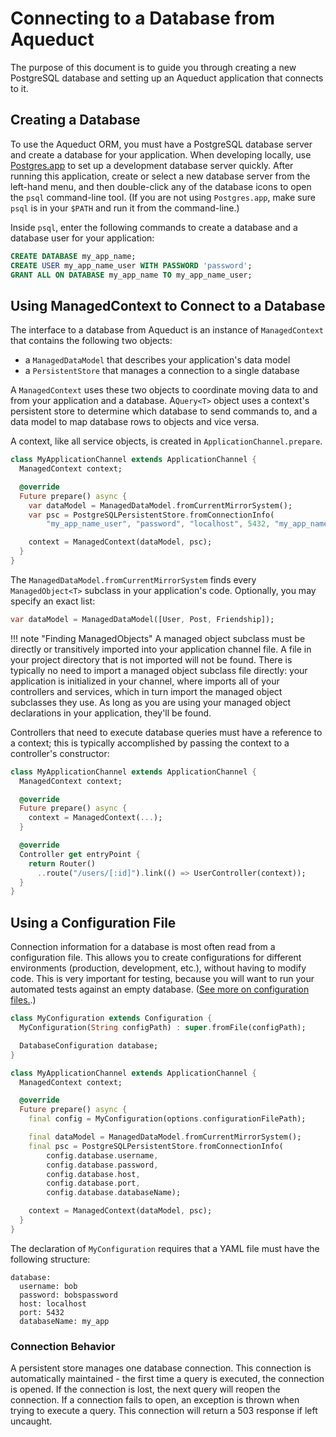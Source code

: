 # Connecting to a Database from Aqueduct

The purpose of this document is to guide you through creating a new PostgreSQL database and setting up an Aqueduct application that connects to it.

## Creating a Database

To use the Aqueduct ORM, you must have a PostgreSQL database server and create a database for your application. When developing locally, use [Postgres.app](https://postgresapp.com) to set up a development database server quickly. After running this application, create or select a new database server from the left-hand menu, and then double-click any of the database icons to open the `psql` command-line tool. (If you are not using `Postgres.app`, make sure `psql` is in your `$PATH` and run it from the command-line.)

Inside `psql`, enter the following commands to create a database and a database user for your application:

```sql
CREATE DATABASE my_app_name;
CREATE USER my_app_name_user WITH PASSWORD 'password';
GRANT ALL ON DATABASE my_app_name TO my_app_name_user;
```

## Using ManagedContext to Connect to a Database

The interface to a database from Aqueduct is an instance of `ManagedContext` that contains the following two objects:

- a `ManagedDataModel` that describes your application's data model
- a `PersistentStore` that manages a connection to a single database

A `ManagedContext` uses these two objects to coordinate moving data to and from your application and a database. A`Query<T>` object uses a context's persistent store to determine which database to send commands to, and a data model to map database rows to objects and vice versa.

A context, like all service objects, is created in `ApplicationChannel.prepare`.

```dart
class MyApplicationChannel extends ApplicationChannel {
  ManagedContext context;

  @override
  Future prepare() async {
    var dataModel = ManagedDataModel.fromCurrentMirrorSystem();
    var psc = PostgreSQLPersistentStore.fromConnectionInfo(
        "my_app_name_user", "password", "localhost", 5432, "my_app_name");

    context = ManagedContext(dataModel, psc);
  }
}
```

The `ManagedDataModel.fromCurrentMirrorSystem` finds every `ManagedObject<T>` subclass in your application's code. Optionally, you may specify an exact list:

```dart
var dataModel = ManagedDataModel([User, Post, Friendship]);
```

!!! note "Finding ManagedObjects"
        A managed object subclass must be directly or transitively imported into your application channel file. A file in your project directory that is not imported will not be found. There is typically no need to import a managed object subclass file directly: your application is initialized in your channel, where imports all of your controllers and services, which in turn import the managed object subclasses they use. As long as you are using your managed object declarations in your application, they'll be found.

Controllers that need to execute database queries must have a reference to a context; this is typically accomplished by passing the context to a controller's constructor:

```dart
class MyApplicationChannel extends ApplicationChannel {
  ManagedContext context;

  @override
  Future prepare() async {
    context = ManagedContext(...);
  }

  @override
  Controller get entryPoint {
    return Router()
      ..route("/users/[:id]").link(() => UserController(context));
  }
}
```

## Using a Configuration File

Connection information for a database is most often read from a configuration file. This allows you to create configurations for different environments (production, development, etc.), without having to modify code. This is very important for testing, because you will want to run your automated tests against an empty database. ([See more on configuration files.](../application/configure.md).)

```dart
class MyConfiguration extends Configuration {
  MyConfiguration(String configPath) : super.fromFile(configPath);

  DatabaseConfiguration database;
}

class MyApplicationChannel extends ApplicationChannel {
  ManagedContext context;

  @override
  Future prepare() async {
    final config = MyConfiguration(options.configurationFilePath);

    final dataModel = ManagedDataModel.fromCurrentMirrorSystem();
    final psc = PostgreSQLPersistentStore.fromConnectionInfo(
        config.database.username,
        config.database.password,
        config.database.host,
        config.database.port,
        config.database.databaseName);        

    context = ManagedContext(dataModel, psc);
  }
}
```

The declaration of `MyConfiguration` requires that a YAML file must have the following structure:

```
database:
  username: bob
  password: bobspassword
  host: localhost
  port: 5432
  databaseName: my_app
```

### Connection Behavior

A persistent store manages one database connection. This connection is automatically maintained - the first time a query is executed, the connection is opened. If the connection is lost, the next query will reopen the connection. If a connection fails to open, an exception is thrown when trying to execute a query. This connection will return a 503 response if left uncaught.
